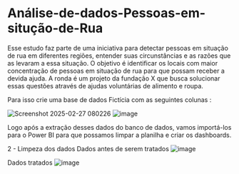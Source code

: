 # Análise-de-dados-Pessoas-em-situção-de-Rua
Esse estudo faz parte de uma iniciativa para detectar pessoas em situação de rua em diferentes regiões, entender suas circunstâncias e as razões que as levaram a essa situação. O objetivo é identificar os locais com maior concentração de pessoas em situação de rua para que possam receber a devida ajuda. A ronda é um projeto da fundação X que busca solucionar essas questões através de ajudas voluntárias de alimento e roupa.

Para isso crie uma base de dados Fictícia com as seguintes colunas :

![Screenshot 2025-02-27 080226](https://github.com/user-attachments/assets/99d57c72-9d79-4643-838b-6c9ed3eb7c7d)
![image](https://github.com/user-attachments/assets/a2c70305-6ac6-42d4-aecf-82af3479ccb9)

Logo após a extração desses dados do banco de dados, vamos importá-los para o Power BI para que possamos limpar a planilha e criar os dashboards.

2 - Limpeza dos dados
Dados antes de serem tratados 
![image](https://github.com/user-attachments/assets/fe400a82-f3e4-4308-ab03-1ddb243717c9)

Dados tratados 
![image](https://github.com/user-attachments/assets/2ddc27fb-bdaf-4064-b677-dc7cb367f499)



